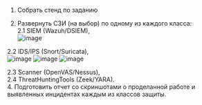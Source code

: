  1. Собрать стенд по заданию
    
 2. Развернуть СЗИ (на выбор) по одному из каждого класса:  
2.1 SIEM (Wazuh/DSIEM),  
![image](https://github.com/user-attachments/assets/fe717574-5920-4e4c-8bb0-04639e0d1d00)

2.2 IDS/IPS (Snort/Suricata),   
![image](https://github.com/user-attachments/assets/1c529169-6851-481d-9252-160ff8a8f27f)
![image](https://github.com/user-attachments/assets/1951e052-85f5-47b0-909d-68b42ca0a779)
![image](https://github.com/user-attachments/assets/07465b0e-ad02-4d2e-aaf8-c7b965ee36ac)

2.3 Scanner (OpenVAS/Nessus),  
2.4 ThreatHuntingTools (Zeek/YARA).  
 4. Подготовить отчет со скриншотами о проделанной работе и выявленных
 инцидентах каждым из классов защиты.
